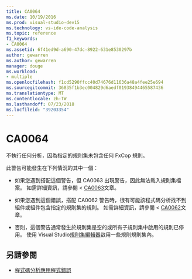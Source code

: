 ```yaml
---
title: CA0064
ms.date: 10/19/2016
ms.prod: visual-studio-dev15
ms.technology: vs-ide-code-analysis
ms.topic: reference
f1_keywords:
- CA0064
ms.assetid: 6f41ed9d-a690-47dc-8922-631e8530297b
author: gewarren
ms.author: gewarren
manager: douge
ms.workload:
- multiple
ms.openlocfilehash: f1cd5290ffcc40d74676d11636a48a4fee25e694
ms.sourcegitcommit: 36835f1b3ec004829d6aedf01938494465587436
ms.translationtype: MT
ms.contentlocale: zh-TW
ms.lasthandoff: 07/23/2018
ms.locfileid: "39203354"
---
```

# <a name="ca0064"></a>CA0064

不執行任何分析，因為指定的規則集未包含任何 FxCop 規則。

此警告可能發生在下列情況的其中一個：

- 如果您遇到搭配這個警告，但 CA0063 出現警告，因此無法載入規則集檔案。 如需詳細資訊，請參閱 < [CA0063](ca0063.md)文章。

- 如果您遇到這個錯誤，搭配 CA0062 警告時，很有可能該程式碼分析找不到組件或組件包含指定的規則集的規則。 如需詳細資訊，請參閱 < [CA0062](ca0062.md)文章。

- 否則，這個警告通常發生於規則集是空的或所有子規則集中啟用的規則已停用。 使用 Visual Studio[規則集編輯器](../code-quality/working-in-the-code-analysis-rule-set-editor.md)啟用一些規則規則集內。

## <a name="see-also"></a>另請參閱

- [程式碼分析應用程式錯誤](../code-quality/code-analysis-application-errors.md)
